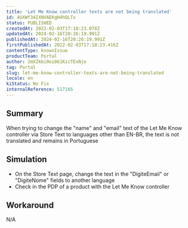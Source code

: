 ```yaml
---
title: 'Let Me Know controller texts are not being translated'
id: 4UXWf34IXNVAEKgH4hQLTx
status: PUBLISHED
createdAt: 2022-02-03T17:18:23.078Z
updatedAt: 2024-02-16T20:26:19.991Z
publishedAt: 2024-02-16T20:26:19.991Z
firstPublishedAt: 2022-02-03T17:18:23.416Z
contentType: knownIssue
productTeam: Portal
author: 2mXZkbi0oi061KicTExNjo
tag: Portal
slug: let-me-know-controller-texts-are-not-being-translated
locale: en
kiStatus: No Fix
internalReference: 517165
---
```


## Summary


When trying to change the "name" and "email" text of the Let Me Know controller via Store Text to languages other than EN-BR, the text is not translated and remains in Portuguese



## Simulation


- On the Store Text page, change the text in the "DigiteEmail" or "DigiteNome" fields to another language
- Check in the PDP of a product with the Let Me Know controller



## Workaround


N/A

